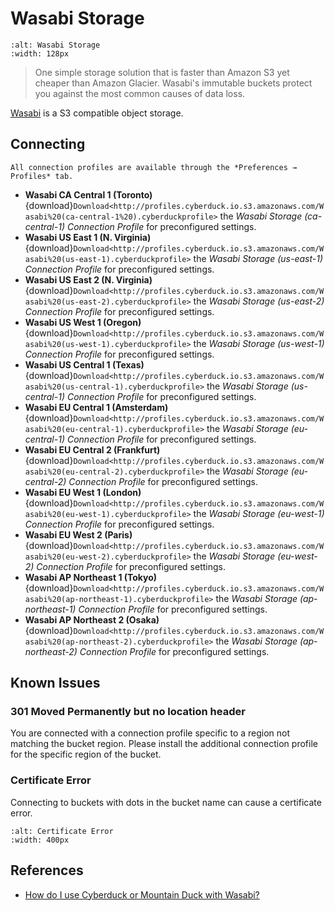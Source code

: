 Wasabi Storage
====

```{image} https://cdn.cyberduck.io/img/providers/wasabi.png
:alt: Wasabi Storage
:width: 128px
```

> One simple storage solution that is faster than Amazon S3 yet cheaper than Amazon Glacier. Wasabi's immutable buckets protect you against the most common causes of data loss.

[Wasabi](https://wasabi.com/) is a S3 compatible object storage.

## Connecting

```{Note}
All connection profiles are available through the *Preferences → Profiles* tab.
```

- **Wasabi CA Central 1 (Toronto)** {download}`Download<http://profiles.cyberduck.io.s3.amazonaws.com/Wasabi%20(ca-central-1%20).cyberduckprofile>` the *Wasabi Storage (ca-central-1) Connection Profile* for preconfigured settings.
- **Wasabi US East 1 (N. Virginia)** {download}`Download<http://profiles.cyberduck.io.s3.amazonaws.com/Wasabi%20(us-east-1).cyberduckprofile>` the *Wasabi Storage (us-east-1) Connection Profile* for preconfigured settings.
- **Wasabi US East 2 (N. Virginia)** {download}`Download<http://profiles.cyberduck.io.s3.amazonaws.com/Wasabi%20(us-east-2).cyberduckprofile>` the *Wasabi Storage (us-east-2) Connection Profile* for preconfigured settings.
- **Wasabi US West 1 (Oregon)** {download}`Download<http://profiles.cyberduck.io.s3.amazonaws.com/Wasabi%20(us-west-1).cyberduckprofile>` the *Wasabi Storage (us-west-1) Connection Profile* for preconfigured settings.
- **Wasabi US Central 1 (Texas)** {download}`Download<http://profiles.cyberduck.io.s3.amazonaws.com/Wasabi%20(us-central-1).cyberduckprofile>` the *Wasabi Storage (us-central-1) Connection Profile* for preconfigured settings.
- **Wasabi EU Central 1 (Amsterdam)** {download}`Download<http://profiles.cyberduck.io.s3.amazonaws.com/Wasabi%20(eu-central-1).cyberduckprofile>` the *Wasabi Storage (eu-central-1) Connection Profile* for preconfigured settings.
- **Wasabi EU Central 2 (Frankfurt)** {download}`Download<http://profiles.cyberduck.io.s3.amazonaws.com/Wasabi%20(eu-central-2).cyberduckprofile>` the *Wasabi Storage (eu-central-2) Connection Profile* for preconfigured settings.
- **Wasabi EU West 1 (London)** {download}`Download<http://profiles.cyberduck.io.s3.amazonaws.com/Wasabi%20(eu-west-1).cyberduckprofile>` the *Wasabi Storage (eu-west-1) Connection Profile* for preconfigured settings.
- **Wasabi EU West 2 (Paris)** {download}`Download<http://profiles.cyberduck.io.s3.amazonaws.com/Wasabi%20(eu-west-2).cyberduckprofile>` the *Wasabi Storage (eu-west-2) Connection Profile* for preconfigured settings.
- **Wasabi AP Northeast 1 (Tokyo)** {download}`Download<http://profiles.cyberduck.io.s3.amazonaws.com/Wasabi%20(ap-northeast-1).cyberduckprofile>` the *Wasabi Storage (ap-northeast-1) Connection Profile* for preconfigured settings.
- **Wasabi AP Northeast 2 (Osaka)** {download}`Download<http://profiles.cyberduck.io.s3.amazonaws.com/Wasabi%20(ap-northeast-2).cyberduckprofile>` the *Wasabi Storage (ap-northeast-2) Connection Profile* for preconfigured settings.

## Known Issues

### 301 Moved Permanently but no location header

You are connected with a connection profile specific to a region not matching the bucket region. Please install the additional connection profile for the specific region of the bucket.

### Certificate Error

Connecting to buckets with dots in the bucket name can cause a certificate error. 

```{image} _images/Wasabi_Certificate_Error.png
:alt: Certificate Error
:width: 400px
```

## References

- [How do I use Cyberduck or Mountain Duck with Wasabi?](https://wasabi-support.zendesk.com/hc/en-us/articles/115001671012-How-do-I-use-Cyberduck-or-Mountain-Duck-with-Wasabi-)